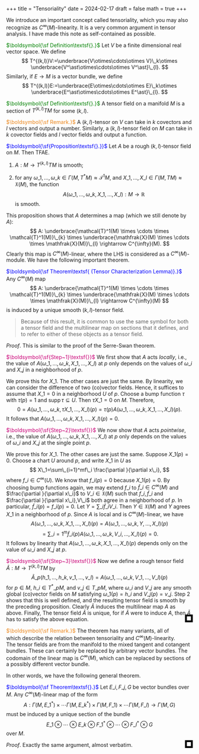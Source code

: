 +++
title = "Tensoriality"
date = 2024-02-17
draft = false
math = true
+++

We introduce an important concept called tensoriality, which you may also recognize as $C^{\infty}(M)$-linearity. It is a very common argument in tensor analysis. I have made this note as self-contained as possible.

<span style="color:green">$\boldsymbol{\sf Definition\textsf{}.}$</span>	Let $V$ be a finite dimensional real vector space. We define
$$
T^{(k,l)}V:=\underbrace{V\otimes\cdots\otimes V}\_k\otimes \underbrace{V^\ast\otimes\cdots\otimes V^\ast}\_{l}.
$$
Similarly, if $E\to M$ is a vector bundle, we define
$$
T^{(k,l)}E:=\underbrace{E\otimes\cdots\otimes E}\_k\otimes \underbrace{E^\ast\otimes\cdots\otimes E^\ast}\_{l}.
$$


<span style="color:green">$\boldsymbol{\sf Definition\textsf{}.}$</span>	A tensor field on a manifold $M$ is a section of $T^{(k,l)}TM$ for some $(k,l)$.

<span style="color:#eb861c">$\boldsymbol{\sf Remark.}$</span>	A $(k,l)$-tensor on $V$ can take in $k$ covectors and $l$ vectors and output a number. Similarly, a $(k,l)$-tensor field on $M$ can take in $k$ covector fields and $l$ vector fields and output a function.



<span style="color:blue">$\boldsymbol{\sf{Proposition\textsf{}.}}$</span>	Let $A$ be a rough $(k,l)$-tensor field on $M$. Then TFAE.

1. $A:M\to T^{(k,l)}TM$ is smooth;

2. for any $\omega\_1,\ldots,\omega\_k\in \Gamma(M,T^\ast M)\approx \mathcal{T}^1M$, and $X\_1,\ldots,X\_l\in\Gamma(M,TM)\approx \mathfrak{X}(M)$, the function
   $$
   A(\omega\_1,\ldots,\omega\_k,X\_1,\ldots,X\_l):M\to\mathbb{R}
   $$
   is smooth.



This proposition shows that $A$ determines a map (which we still denote by $A$):
$$
A: \underbrace{\mathcal{T}^1(M) \times \cdots \times \mathcal{T}^1(M)}\_{k} \times \underbrace{\mathfrak{X}(M) \times \cdots \times \mathfrak{X}(M)}\_{l} \rightarrow C^{\infty}(M).
$$
Clearly this map is $C^{\infty}(M)$-linear, where the LHS is considered as a $C^{\infty}(M)$-module. We have the following important theorem.



<span style="color:blue">$\boldsymbol{\sf Theorem\textsf{ (Tensor Characterization Lemma)}.}$</span>	Any $C^{\infty}(M)$ map
$$
A: \underbrace{\mathcal{T}^1(M) \times \cdots \times \mathcal{T}^1(M)}\_{k} \times \underbrace{\mathfrak{X}(M) \times \cdots \times \mathfrak{X}(M)}\_{l} \rightarrow C^{\infty}(M)
$$
is induced by a unique smooth $(k, l)$-tensor field.

> Because of this result, it is common to use the same symbol for both a tensor field and the multilinear map on sections that it defines, and to refer to either of these objects as a tensor field.

*Proof*. This is similar to the proof of the Serre-Swan theorem.

<span style="color:#c90076">$\boldsymbol{\sf{Step~1}\textsf{}}$</span>	We first show that $A$ acts *locally*, i.e., the value of $A(\omega\_1,\ldots,\omega\_k,X\_1,\ldots,X\_l)$ at $p$ only depends on the values of $\omega\_i$ and $X\_j$ in a neighborhood of $p$.

We prove this for $X\_1$. The other cases are just the same. By linearity, we can consider the difference of two (co)vector fields. Hence, it suffices to assume that $X\_1=0$ in a neighborhood $U$ of $p$. Choose a bump function $\tau$ with $\tau(p)=1$ and $\operatorname{supp}\tau\subseteq U$. Then $\tau X\_1=0$ on $M$. Therefore,
$$
0=A(\omega\_1,\ldots,\omega\_k,\tau X\_1,\ldots,X\_l)(p)=\tau(p)A(\omega\_1,\ldots,\omega\_k,X\_1,\ldots,X\_l)(p).
$$
It follows that $A(\omega\_1,\ldots,\omega\_k,X\_1,\ldots,X\_l)(p)=0$.

<span style="color:#c90076">$\boldsymbol{\sf{Step~2}\textsf{}}$</span>	We now show that $A$ acts *pointwise*, i.e., the value of $A(\omega\_1,\ldots,\omega\_k,X\_1,\ldots,X\_l)$ at $p$ only depends on the values of $\omega\_i$ and $X\_j$ at the single point $p$.

We prove this for $X\_1$. The other cases are just the same. Suppose $X\_1(p)=0$. Choose a chart $U$ around $p$, and write $X\_1$ in $U$ as
$$
X\_1=\sum\_{i=1}^mf\_i \frac{\partial }{\partial x\_i},
$$
where $f\_i\in C^{\infty}(U)$. We know that $f\_i(p)=0$ because $X\_1(p)=0$. By choosing bump functions again, we may extend $f\_i$ to $\tilde f\_i\in C^{\infty}(M)$ and $\frac{\partial }{\partial x\_i}$ to $V\_i\in \mathfrak{X}(M)$ such that $f\_i,\tilde f\_i$ and $\frac{\partial }{\partial x\_i},V\_i$ both agree in a neighborhood of $p$. In particular, $\tilde f\_i(p)=f\_i(p)=0$. Let $Y=\sum\_i\tilde f\_i V\_i$. Then $Y\in\mathfrak{X}(M)$ and $Y$ agrees $X\_1$ in a neighborhood of $p$. Since $A$ is local and is $C^{\infty}(M)$-linear, we have
$$
A(\omega\_1,\ldots,\omega\_k,X\_1,\ldots,X\_l)(p)=A(\omega\_1,\ldots,\omega\_k,Y,\ldots,X\_l)(p)
$$
$$
=\sum\_{i=1}^m\tilde f\_i(p)A(\omega\_1,\ldots,\omega\_k,V\_i,\ldots,X\_l)(p)=0.
$$
It follows by linearity that $A(\omega\_1,\ldots,\omega\_k,X\_1,\ldots,X\_l)(p)$ depends only on the value of $\omega\_i$ and $X\_j$ at $p$.

<span style="color:#c90076">$\boldsymbol{\sf{Step~3}\textsf{}}$</span>	Now we define a rough tensor field $\tilde A: M \rightarrow T^{(k,l)} T M$ by
$$
\tilde A\_p\left(h\_1, \ldots, h\_k,v\_1, \ldots, v\_l\right)=A\left(\omega\_1,\ldots,\omega\_k,V\_1, \ldots, V\_l\right)(p)
$$
for $p \in M$, $h\_i\in T^\ast\_pM$, and $v\_j\in T\_pM$, where $\omega\_i$ and $V\_j$ are any smooth global (co)vector fields on $M$ satisfying $\omega\_1(p)=h\_i$ and $V\_j(p)=v\_j$. Step 2 shows that this is well defined, and the resulting tensor field is smooth by the preceding proposition. Clearly $\tilde A$ induces the multilinear map $A$ as above. Finally, The tensor field $\tilde A$ is unique, for if $\tilde A$ were to induce $A$, then $\tilde A$ has to satisfy the above equation.
<div style="float: right; width: 0.8em; height: 0.8em; border: 0.4em solid black; position: relative; top: -2.5em"></div>


<span style="color:#eb861c">$\boldsymbol{\sf Remark.}$</span>	The theorem has many variants, all of which describe the relation between tensoriality and $C^{\infty}(M)$-linearity. The tensor fields are from the manifold to the mixed tangent and cotangent bundles. These can certainly be replaced by arbitrary vector bundles. The codomain of the linear map is $C^{\infty}(M)$, which can be replaced by sections of a possibly different vector bundle.

In other words, we have the following general theorem.

<span style="color:blue">$\boldsymbol{\sf Theorem\textsf{}.}$</span>	Let $E\_i,F\_j,G$ be vector bundles over $M$. Any $C^{\infty}(M)$-linear map of the form
$$
A:\Gamma(M,E\_1^\ast)\times\cdots\Gamma(M,E\_k^\ast)\times\Gamma(M,F\_1)\times\cdots\Gamma(M,F\_l)\to\Gamma(M,G)
$$
must be induced by a unique section of the bundle
$$
E\_1\otimes\cdots\otimes E\_k\otimes F\_1^\ast\otimes\cdots\otimes F\_l^\ast\otimes G
$$
over $M$.

*Proof*. Exactly the same argument, almost verbatim.
<div style="float: right; width: 0.8em; height: 0.8em; border: 0.4em solid black; position: relative; top: -2.5em"></div>
